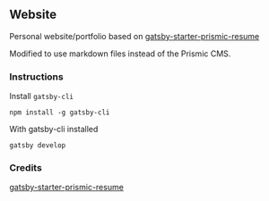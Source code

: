 ## Website
Personal website/portfolio based on [gatsby-starter-prismic-resume](https://github.com/deamme/gatsby-starter-prismic-resume)

Modified to use markdown files instead of the Prismic CMS.

### Instructions
Install `gatsby-cli`
```
npm install -g gatsby-cli
```

With gatsby-cli installed
```
gatsby develop
```

### Credits
[gatsby-starter-prismic-resume](https://github.com/deamme/gatsby-starter-prismic-resume)

